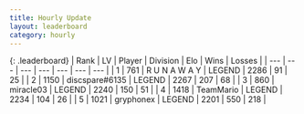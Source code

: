 ```yaml
---
title: Hourly Update
layout: leaderboard
category: hourly
---
```


{: .leaderboard}
| Rank | LV | Player | Division | Elo | Wins | Losses |
| --- | --- | --- | --- | --- | --- | --- |
| <span data-change="0">1</span> | 761 | <span title="ID: 66144">R U N A W A Y</span> | LEGEND | <span data-change="0">2286</span> | <span data-change="0">91</span> | <span data-change="0">25</span> |
| <span data-change="0">2</span> | 1150 | <span title="ID: 203132">discspare#6135</span> | LEGEND | <span data-change="0">2267</span> | <span data-change="0">207</span> | <span data-change="0">68</span> |
| <span data-change="0">3</span> | 860 | <span title="ID: 416373">miracle03</span> | LEGEND | <span data-change="-6">2240</span> | <span data-change="1">150</span> | <span data-change="1">51</span> |
| <span data-change="0">4</span> | 1418 | <span title="ID: 164871">TeamMario</span> | LEGEND | <span data-change="0">2234</span> | <span data-change="0">104</span> | <span data-change="0">26</span> |
| <span data-change="0">5</span> | 1021 | <span title="ID: 315148">gryphonex</span> | LEGEND | <span data-change="0">2201</span> | <span data-change="0">550</span> | <span data-change="0">218</span> |